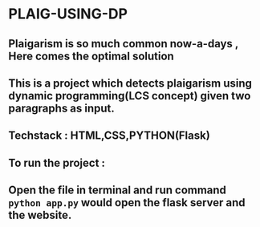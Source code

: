 # PLAIG-USING-DP

## Plaigarism is so much common now-a-days , Here comes the optimal solution
## This is a project which detects plaigarism using dynamic programming(LCS concept) given two paragraphs as input.

## Techstack : HTML,CSS,PYTHON(Flask)

## To run the project :

## Open the file in terminal and run command ``` python app.py``` would open the flask server and the website.

